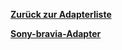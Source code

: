 [**Zurück zur Adapterliste**](/adapterref/adapterliste.md)

[**Sony-bravia-Adapter**](/adapterref/docs/iobroker.sony-bravia/de/README.md)